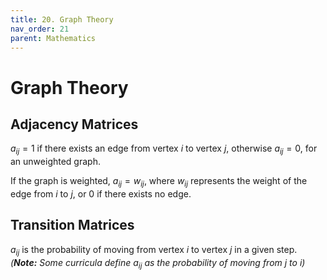 ```yaml
---
title: 20. Graph Theory
nav_order: 21
parent: Mathematics
---
```

# Graph Theory

## Adjacency Matrices

$a_{ij}=1$ if there exists an edge from vertex $i$ to vertex $j$, otherwise $a_{ij}=0$, for an unweighted graph.

If the graph is weighted, $a_{ij}=w_{ij}$, where $w_{ij}$ represents the weight of the edge from $i$ to $j$, or $0$ if there exists no edge.

## Transition Matrices

$a_{ij}$ is the probability of moving from vertex $i$ to vertex $j$ in a given step. *(**Note:** Some curricula define $a_{ij}$ as the probability of moving from $j$ to $i$)*
